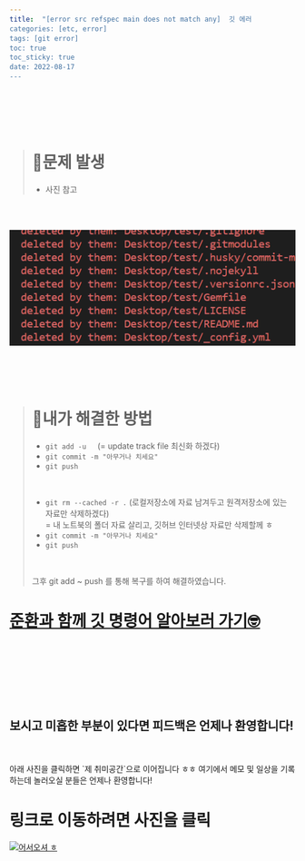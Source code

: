 ```yaml
---
title:  "[error src refspec main does not match any]  깃 에러
categories: [etc, error] 
tags: [git error]
toc: true
toc_sticky: true
date: 2022-08-17
---
```


<br>
<br>
<br>
<br>

> # 🚨문제 발생
> * 사진 참고

<br>
<br>

![Desktop View](/assets/img/git-error/deleted/1.PNG)

<br>
<br>
<br>

> # 🔑내가 해결한 방법 
> * `git add -u`  &nbsp;&nbsp;&nbsp;  (= update track file 최신화 하겠다)
> * `git commit -m "아무거나 치세요"`
> * `git push`
>
><br>
>
> * `git rm --cached -r .`    (로컬저장소에 자료 남겨두고 원격저장소에 있는 자료만 삭제하겠다)\
> = 내 노트북의 폴더 자료 살리고, 깃허브 인터넷상 자료만 삭제할께 ㅎ
> * `git commit -m "아무거나 치세요"`
> * `git push`
> 
> <br>
> 
>  그후 git add ~ push 를 통해 복구를 하여 해결하였습니다.

# [준환과 함께 깃 명령어 알아보러 가기🤓](https://joonhwan2.github.io/posts/git-add/)

<br>
<br>
<br>
<br>
<br>
<br>

## 보시고 미흡한 부분이 있다면 피드백은 언제나 환영합니다!

<br>
<br>
아래 사진을 클릭하면 `제 취미공간`으로 이어집니다 ㅎㅎ 여기에서 메모 및 일상을 기록하는데 놀러오실 분들은 언제나 환영합니다!

<br>

# 링크로 이동하려면 사진을 클릭

[![어서오셔 ㅎ](https://encrypted-tbn0.gstatic.com/images?q=tbn:ANd9GcQk-zPB4TCuWRNJVIF0aWgniDPNJgUTdXmILg&usqp=CAU)](https://discord.gg/zkzk5xtm)